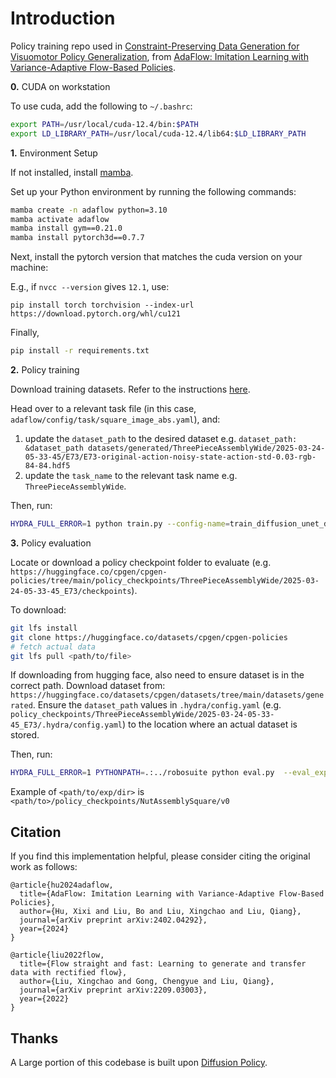 # Introduction

Policy training repo used in [Constraint-Preserving Data Generation
for Visuomotor Policy Generalization](cp-gen.github.io), from [AdaFlow: Imitation Learning with Variance-Adaptive Flow-Based Policies](https://arxiv.org/abs/2402.04292).


**0.** CUDA on workstation

To use cuda, add the following to `~/.bashrc`:

```bash
export PATH=/usr/local/cuda-12.4/bin:$PATH
export LD_LIBRARY_PATH=/usr/local/cuda-12.4/lib64:$LD_LIBRARY_PATH
```

**1.** Environment Setup

If not installed, install [mamba](https://github.com/conda-forge/miniforge?tab=readme-ov-file#unix-like-platforms-macos--linux).

Set up your Python environment by running the following commands:
```bash
mamba create -n adaflow python=3.10
mamba activate adaflow
mamba install gym==0.21.0
mamba install pytorch3d==0.7.7
```

Next, install the pytorch version that matches the cuda version on your machine:

E.g., if `nvcc --version` gives `12.1`, use: 

`pip install torch torchvision --index-url https://download.pytorch.org/whl/cu121`

Finally,

```bash
pip install -r requirements.txt
```

**2.** Policy training

Download training datasets. Refer to the instructions [here](https://github.com/kevin-thankyou-lin/cpgen?tab=readme-ov-file#download-generated-datasets).

Head over to a relevant task file (in this case, `adaflow/config/task/square_image_abs.yaml`), and:

1) update the `dataset_path` to
the desired dataset e.g. `dataset_path: &dataset_path datasets/generated/ThreePieceAssemblyWide/2025-03-24-05-33-45/E73/E73-original-action-noisy-state-action-std-0.03-rgb-84-84.hdf5`
2) update the `task_name` to the relevant task name e.g. `ThreePieceAssemblyWide`.

Then, run:

```bash
HYDRA_FULL_ERROR=1 python train.py --config-name=train_diffusion_unet_ddpm_image_workspace_robomimic task=square_image_abs task.dataset_type=ph
```

**3.** Policy evaluation


Locate or download a policy checkpoint folder to evaluate (e.g. `https://huggingface.co/cpgen/cpgen-policies/tree/main/policy_checkpoints/ThreePieceAssemblyWide/2025-03-24-05-33-45_E73/checkpoints`).

To download:

```bash
git lfs install
git clone https://huggingface.co/datasets/cpgen/cpgen-policies
# fetch actual data
git lfs pull <path/to/file>
```

If downloading from hugging face, also need to ensure dataset is in the correct path. Download dataset from: `https://huggingface.co/datasets/cpgen/datasets/tree/main/datasets/generated`. Ensure the `dataset_path` values in `.hydra/config.yaml` (e.g. `policy_checkpoints/ThreePieceAssemblyWide/2025-03-24-05-33-45_E73/.hydra/config.yaml`) to the location where an actual dataset is stored.

Then, run:

```bash
HYDRA_FULL_ERROR=1 PYTHONPATH=.:../robosuite python eval.py  --eval_exp_dir <path/to/exp/dir> --num_inference_steps 100 
```

Example of `<path/to/exp/dir>` is `<path/to>/policy_checkpoints/NutAssemblySquare/v0`


## Citation

If you find this implementation helpful, please consider citing the original work as follows:
```
@article{hu2024adaflow,
  title={AdaFlow: Imitation Learning with Variance-Adaptive Flow-Based Policies},
  author={Hu, Xixi and Liu, Bo and Liu, Xingchao and Liu, Qiang},
  journal={arXiv preprint arXiv:2402.04292},
  year={2024}
}

@article{liu2022flow,
  title={Flow straight and fast: Learning to generate and transfer data with rectified flow},
  author={Liu, Xingchao and Gong, Chengyue and Liu, Qiang},
  journal={arXiv preprint arXiv:2209.03003},
  year={2022}
}
```

## Thanks
A Large portion of this codebase is built upon [Diffusion Policy](https://github.com/real-stanford/diffusion_policy).






